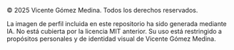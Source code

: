 © 2025 Vicente Gómez Medina. Todos los derechos reservados.

La imagen de perfil incluida en este repositorio ha sido generada mediante IA.
No está cubierta por la licencia MIT anterior. Su uso está restringido a propósitos personales y de identidad visual de Vicente Gómez Medina.
